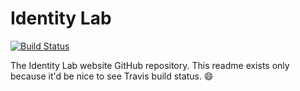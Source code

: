 # Identity Lab

[![Build Status](https://travis-ci.org/cu-idlab/lab-www.svg?branch=prod)](https://travis-ci.org/cu-idlab/lab-www)

The Identity Lab website GitHub repository. This readme exists only because it'd be nice to see Travis build status. :smile:
